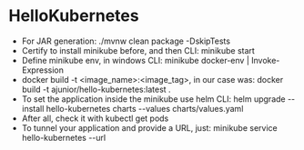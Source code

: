 # HelloKubernetes


- For JAR generation: ./mvnw clean package -DskipTests
- Certify to install minikube before, and then CLI: minikube start
- Define minikube env, in windows CLI: minikube docker-env | Invoke-Expression
- docker build -t <image_name>:<image_tag>, in our case was: docker build -t ajunior/hello-kubernetes:latest .
- To set the application inside the minikube use helm CLI: helm upgrade --install hello-kubernetes charts --values charts/values.yaml
- After all, check it with kubectl get pods
- To tunnel your application and provide a URL, just: minikube service hello-kubernetes --url


